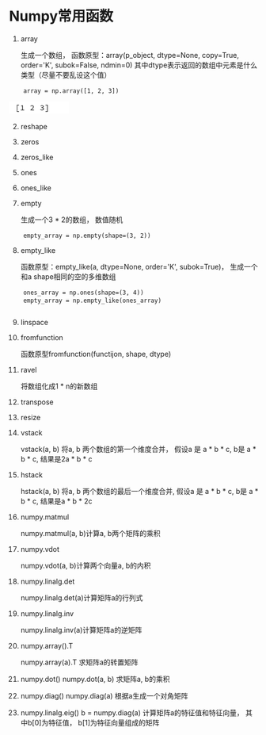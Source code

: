 # Numpy常用函数

1. array

    生成一个数组， 函数原型：array(p_object, dtype=None, copy=True, order='K', subok=False, ndmin=0)
    其中dtype表示返回的数组中元素是什么类型（尽量不要乱设这个值）

```(python)
    array = np.array([1, 2, 3])
```

![image text](./pictures/p1.png)

2. reshape

3. zeros

4. zeros_like

5. ones

6. ones_like

7. empty

    生成一个3 * 2的数组， 数值随机

```(python)
    empty_array = np.empty(shape=(3, 2))
```

8. empty_like

    函数原型：empty_like(a, dtype=None, order='K', subok=True)， 生成一个和a shape相同的空的多维数组

```(python)
    ones_array = np.ones(shape=(3, 4))
    empty_array = np.empty_like(ones_array)
```

```(python)

```

9. linspace

10. fromfunction

    函数原型fromfunction(functijon, shape, dtype)

11. ravel

    将数组化成1 * n的新数组

12. transpose

13. resize

14. vstack

    vstack(a, b) 将a, b 两个数组的第一个维度合并，  假设a 是 a * b * c, b是 a * b * c, 结果是2a * b * c

15. hstack

    hstack(a, b) 将a, b 两个数组的最后一个维度合并, 假设a 是 a * b * c, b是 a * b * c, 结果是a * b * 2c

16. numpy.matmul

    numpy.matmul(a, b)计算a, b两个矩阵的乘积

17. numpy.vdot

    numpy.vdot(a, b)计算两个向量a, b的内积

18. numpy.linalg.det

    numpy.linalg.det(a)计算矩阵a的行列式

19. numpy.linalg.inv

    numpy.linalg.inv(a)计算矩阵a的逆矩阵

20. numpy.array().T

    numpy.array(a).T 求矩阵a的转置矩阵

21. numpy.dot()
    numpy.dot(a, b) 求矩阵a, b的乘积

22. numpy.diag()
    numpy.diag(a) 根据a生成一个对角矩阵

23. numpy.linalg.eig()
    b = numpy.diag(a) 计算矩阵a的特征值和特征向量， 其中b[0]为特征值， b[1]为特征向量组成的矩阵
